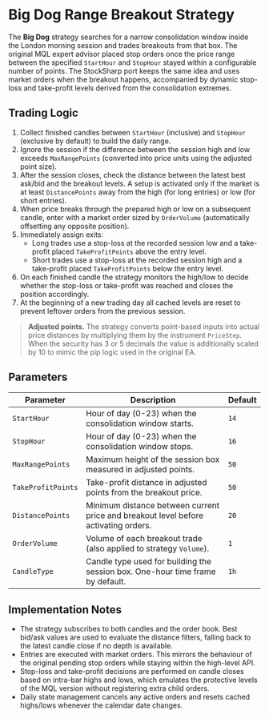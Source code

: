 # Big Dog Range Breakout Strategy

The **Big Dog** strategy searches for a narrow consolidation window inside the London morning session and trades breakouts from that box. The original MQL expert advisor placed stop orders once the price range between the specified `StartHour` and `StopHour` stayed within a configurable number of points. The StockSharp port keeps the same idea and uses market orders when the breakout happens, accompanied by dynamic stop-loss and take-profit levels derived from the consolidation extremes.

## Trading Logic

1. Collect finished candles between `StartHour` (inclusive) and `StopHour` (exclusive by default) to build the daily range.
2. Ignore the session if the difference between the session high and low exceeds `MaxRangePoints` (converted into price units using the adjusted point size).
3. After the session closes, check the distance between the latest best ask/bid and the breakout levels. A setup is activated only if the market is at least `DistancePoints` away from the high (for long entries) or low (for short entries).
4. When price breaks through the prepared high or low on a subsequent candle, enter with a market order sized by `OrderVolume` (automatically offsetting any opposite position).
5. Immediately assign exits:
   - Long trades use a stop-loss at the recorded session low and a take-profit placed `TakeProfitPoints` above the entry level.
   - Short trades use a stop-loss at the recorded session high and a take-profit placed `TakeProfitPoints` below the entry level.
6. On each finished candle the strategy monitors the high/low to decide whether the stop-loss or take-profit was reached and closes the position accordingly.
7. At the beginning of a new trading day all cached levels are reset to prevent leftover orders from the previous session.

> **Adjusted points.** The strategy converts point-based inputs into actual price distances by multiplying them by the instrument `PriceStep`. When the security has 3 or 5 decimals the value is additionally scaled by 10 to mimic the pip logic used in the original EA.

## Parameters

| Parameter | Description | Default |
|-----------|-------------|---------|
| `StartHour` | Hour of day (0-23) when the consolidation window starts. | `14` |
| `StopHour` | Hour of day (0-23) when the consolidation window stops. | `16` |
| `MaxRangePoints` | Maximum height of the session box measured in adjusted points. | `50` |
| `TakeProfitPoints` | Take-profit distance in adjusted points from the breakout price. | `50` |
| `DistancePoints` | Minimum distance between current price and breakout level before activating orders. | `20` |
| `OrderVolume` | Volume of each breakout trade (also applied to strategy `Volume`). | `1` |
| `CandleType` | Candle type used for building the session box. One-hour time frame by default. | `1h` |

## Implementation Notes

- The strategy subscribes to both candles and the order book. Best bid/ask values are used to evaluate the distance filters, falling back to the latest candle close if no depth is available.
- Entries are executed with market orders. This mirrors the behaviour of the original pending stop orders while staying within the high-level API.
- Stop-loss and take-profit decisions are performed on candle closes based on intra-bar highs and lows, which emulates the protective levels of the MQL version without registering extra child orders.
- Daily state management cancels any active orders and resets cached highs/lows whenever the calendar date changes.

